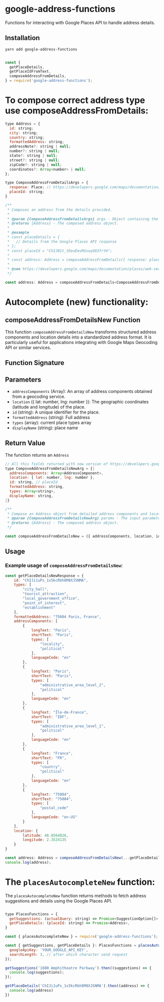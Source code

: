 # google-address-functions

Functions for interacting with Google Places API to handle address details.

## Installation

```bash
yarn add google-address-functions
```

```js

const {
  getPlaceDetails,
  getPlaceIdFromText,
  composeAddressFromDetails,
} = require('google-address-functions');

```

# To compose correct address type use composeAddressFromDetails:

```js
type Address = {
  id: string;
  city: string;
  country: string;
  formattedAddress: string;
  addressNote?: string | null;
  number?: string | null;
  state?: string | null;
  street?: string | null;
  zipCode?: string | null;
  coordinates?: Array<number> | null;
};

type ComposeAddressFromDetailsArgs = {
  response: Place; // https://developers.google.com/maps/documentation/places/web-service/details#Place
  placeId: string;
}

/**
 * Composes an address from the details provided.
 *
 * @param {ComposeAddressFromDetailsArgs} args - Object containing the response from the Google Places API and a placeId.
 * @returns {Address} - The composed address object.
 *
 * @example
 * const placeDetails = {
 *   // Details from the Google Places API response
 * };
 * const placeId = "ChIJN1t_tDeuEmsRUsoyG83frY4";
 *
 * const address: Address = composeAddressFromDetails({ response: placeDetails, placeId });
 *
 * @see https://developers.google.com/maps/documentation/places/web-service/details#Place for details on the response object.
 */

const address: Address = composeAddressFromDetails<ComposeAddressFromDetailsArgs>({ response, placeId });
```

# Autocomplete (new) functionality:

## composeAddressFromDetailsNew Function

This function `composeAddressFromDetailsNew` transforms structured address components and location details into a standardized address format. It is particularly useful for applications integrating with Google Maps Geocoding API or similar services.

## Function Signature

## Parameters

- `addressComponents` (Array): An array of address components obtained from a geocoding service.
- `location` ({ lat: number, lng: number }): The geographic coordinates (latitude and longitude) of the place.
- `id` (string): A unique identifier for the place.
- `formattedAddress` (string): Full address
- `types` (array): current place types array
- `displayName` (string): place name

## Return Value

The function returns an `Address`

```javascript
// All this fields returned with new version of https://developers.google.com/maps/documentation/places/web-service/place-details
type ComposeAddressFromDetailsNewArg = {|
  addressComponents: Array<AddressComponent>,
  location: { lat: number, lng: number },
  id: string, // placeId
  formattedAddress: string,
  types: Array<string>,
  displayName: string,
|}

/**
 * Compose an Address object from detailed address components and location.
 * @param {ComposeAddressFromDetailsNewArg} params - The input parameters object.
 * @returns {Address} - The composed address object.
 */

const composeAddressFromDetailsNew = ({ addressComponents, location, id, formattedAddress, types, display }: ComposeAddressFromDetailsNewArg): Address

```

## Usage

### Example usage of `composeAddressFromDetailsNew`:

```javascript
const getPlaceDetailsNewResponse = {
    id: "ChIJi1uPs_1x5kcRbh8M8XJSNMA",
    types: [
        "city_hall",
        "tourist_attraction",
        "local_government_office",
        "point_of_interest",
        "establishment"
    ],
    formattedAddress: "75004 Paris, France",
    addressComponents: [
        {
            longText: "Paris",
            shortText: "Paris",
            types: [
                "locality",
                "political"
            ],
            languageCode: "en"
        },
        {
            longText: "Paris",
            shortText: "Paris",
            types: [
                "administrative_area_level_2",
                "political"
            ],
            languageCode: "en"
        },
        {
            longText: "Île-de-France",
            shortText: "IDF",
            types: [
                "administrative_area_level_1",
                "political"
            ],
            languageCode: "en"
        },
        {
            longText: "France",
            shortText: "FR",
            types: [
                "country",
                "political"
            ],
            languageCode: "en"
        },
        {
            longText: "75004",
            shortText: "75004",
            types: [
                "postal_code"
            ],
            languageCode: "en-US"
        }
    ],
    location: {
        latitude: 48.8564826,
        longitude: 2.3524135
    }
}

const address: Address = composeAddressFromDetailsNew(...getPlaceDetailsNewResponse);
console.log(address);
```

# The `placesAutocompleteNew` function:

The `placesAutocompleteNew` function returns methods to fetch address suggestions and details using the Google Places API.


```js

type PlacesFunctions = {
  getSuggestions: (actualQuery: string) => Promise<SuggestionOption[]>,
  getPlaceDetails: (placeId: string) => Promise<Address>,
}

const { placesAutocompleteNew } = require('google-address-functions');

const { getSuggestions, getPlaceDetails }: PlacesFunctions = placesAutocompleteNew({
  googleApiKey: 'YOUR_GOOGLE_API_KEY',
  searchLength: 3, // after which character send request
});

getSuggestions('1600 Amphitheatre Parkway').then((suggestions) => {
  console.log(suggestions);
});

getPlaceDetails('ChIJi1uPs_1x5kcRbh8M8XJSNMA').then((address) => {
  console.log(address)
})

```